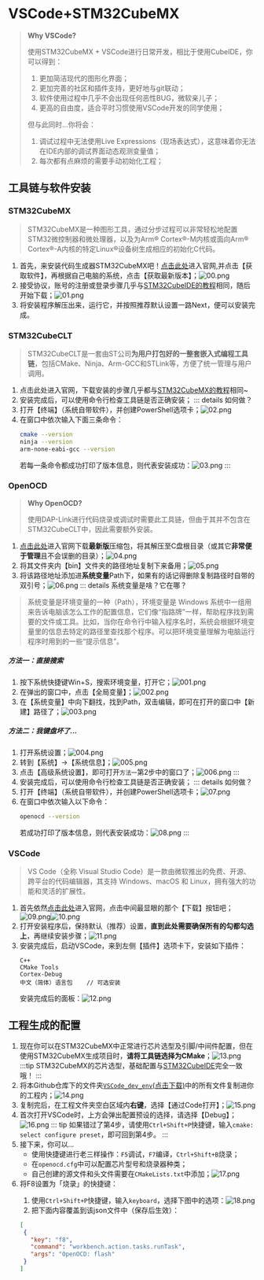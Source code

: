 # VSCode+STM32CubeMX
> **Why VSCode?**
> 
> 使用STM32CubeMX + VSCode进行日常开发，相比于使用CubeIDE，你可以得到：
> 1. 更加简洁现代的图形化界面；
> 2. 更加完善的社区和插件支持，更好地与git联动；
> 3. 软件使用过程中几乎不会出现任何恶性BUG，微软亲儿子；
> 4. 更高的自由度，适合平时习惯使用VSCode开发的同学使用；
> 
> 但与此同时...你将会：
> 1. 调试过程中无法使用Live Expressions（现场表达式），这意味着你无法在IDE内部的调试界面动态观测变量值；
> 2. 每次都有点麻烦的需要手动初始化工程；

## 工具链与软件安装

### STM32CubeMX

> STM32CubeMX是一种图形工具，通过分步过程可以非常轻松地配置STM32微控制器和微处理器，以及为Arm® Cortex®-M内核或面向Arm® Cortex®-A内核的特定Linux®设备树生成相应的初始化C代码。

1. 首先，来安装代码生成器STM32CubeMX吧！[点击此处](https://www.st.com.cn/zh/development-tools/stm32cubemx.html)进入官网,并点击【获取软件】，再根据自己电脑的系统，点击【获取最新版本】；![00.png](../../../images/IDE/VSCode/00.png)
2. 接受协议，账号的注册或登录步骤几乎与[STM32CubeIDE的教程](/教程/正文/IDE/STM32CubeIDE.md)相同，随后开始下载；![01.png](../../../images/IDE/VSCode/01.png)
3. 将安装程序解压出来，运行它，并按照推荐默认设置一路Next，便可以安装完成。

### STM32CubeCLT

> STM32CubeCLT是一套由ST公司**为用户打包好的一整套嵌入式编程工具链**，包括CMake、Ninja、Arm-GCC和STLink等，方便了统一管理与用户调用。

1. 点击此处进入官网，下载安装的步骤几乎都与[STM32CubeMX的教程](/教程/正文/IDE/VSCode#stm32cubemx)相同~
2. 安装完成后，可以使用命令行检查工具链是否正确安装；
::: details 如何做？
1. 打开【终端】（系统自带软件），并创建PowerShell选项卡；![02.png](../../../images/IDE/VSCode/02.png)
2. 在窗口中依次输入下面三条命令：
    ```sh
    cmake --version
    ninja --version
    arm-none-eabi-gcc --version
    ```
    若每一条命令都成功打印了版本信息，则代表安装成功：![03.png](../../../images/IDE/VSCode/03.png)
:::

### OpenOCD

> **Why OpenOCD?**
> 
> 使用DAP-Link进行代码烧录或调试时需要此工具链，但由于其并不包含在STM32CubeCLT中，因此需要额外安装。

1. [点击此处](https://gnutoolchains.com/arm-eabi/openocd/)进入官网下载**最新版**压缩包，将其解压至C盘根目录（或其它**非常便于管理**且不会误删的目录）；![04.png](../../../images/IDE/VSCode/04.png)
2. 将其文件夹内【bin】文件夹的路径地址复制下来备用；![05.png](../../../images/IDE/VSCode/05.png)
3. 将该路径地址添加进**系统变量**Path下，如果有的话记得删除复制路径时自带的双引号；![06.png](../../../images/IDE/VSCode/06.png)
::: details 系统变量是啥？它在哪？

> 系统变量是环境变量的一种（Path），环境变量是 Windows 系统中一组用来告诉电脑该怎么工作的配置信息，它们像“指路牌”一样，帮助程序找到需要的文件或工具。比如，当你在命令行中输入程序名时，系统会根据环境变量里的信息去特定的路径里查找那个程序。可以把环境变量理解为电脑运行程序时用到的一些“提示信息”。

##### 方法一：直接搜索

1. 按下系统快捷键Win+S，搜索环境变量，打开它；![001.png](../../../images/IDE/VSCode/001.png)
2. 在弹出的窗口中，点击【全局变量】；![002.png](../../../images/IDE/VSCode/002.png)
3. 在【系统变量】中向下翻找，找到Path，双击编辑，即可在打开的窗口中【新建】路径了；![003.png](../../../images/IDE/VSCode/003.png)

##### 方法二：我键盘坏了...

1. 打开系统设置；![004.png](../../../images/IDE/VSCode/004.png)
2. 转到【系统】→【系统信息】；![005.png](../../../images/IDE/VSCode/005.png)
3. 点击【高级系统设置】，即可打开`方法一`第2步中的窗口了；![006.png](../../../images/IDE/VSCode/006.png)
:::
4. 安装完成后，可以使用命令行检查工具链是否正确安装；
::: details 如何做？
1. 打开【终端】（系统自带软件），并创建PowerShell选项卡；![07.png](../../../images/IDE/VSCode/07.png)
2. 在窗口中依次输入以下命令：
    ```sh
    openocd --version
    ```
   若成功打印了版本信息，则代表安装成功：![08.png](../../../images/IDE/VSCode/08.png)
:::

### VSCode

> VS Code（全称 Visual Studio Code）是一款由微软推出的免费、开源、跨平台的代码编辑器，其支持 Windows、macOS 和 Linux，拥有强大的功能和灵活的扩展性。

1. 首先依然[点击此处](https://code.visualstudio.com/)进入官网，点击中间最显眼的那个【下载】按钮吧；![09.png](../../../images/IDE/VSCode/09.png)![10.png](../../../images/IDE/VSCode/10.png)
2. 打开安装程序后，保持默认（推荐）设置，**直到此处需要确保所有的勾都勾选上**，再继续安装步骤；![11.png](../../../images/IDE/VSCode/11.png)
3. 安装完成后，启动VSCode，来到左侧【插件】选项卡下，安装如下插件：
   ```
   C++
   CMake Tools
   Cortex-Debug
   中文（简体）语言包    // 可选安装
   ```
   安装完成后的面板：![12.png](../../../images/IDE/VSCode/12.png)

## 工程生成的配置

1. 现在你可以在STM32CubeMX中正常进行芯片选型及引脚/中间件配置，但在使用STM32CubeMX生成项目时，**请将工具链选择为CMake**；![13.png](../../../images/IDE/VSCode/13.png)
:::tip
STM32CubeMX的芯片选型，基础配置与[STM32CubeIDE](/教程/正文/IDE/STM32CubeIDE#项目基本配置)完全一致哦！
:::
2. 将本Github仓库下的文件夹[`VSCode_dev_env`(点击下载)](https://github.com/SUT-DTS/SUT-DTS.github.io/releases/download/Ver.CH1.10-B/VSCode_dev_env.zip)中的所有文件复制进你的工程内；![14.png](../../../images/IDE/VSCode/14.png)
3. 复制完后，在工程文件夹空白区域内**右键**，选择【通过Code打开】；![15.png](../../../images/IDE/VSCode/15.png)
4. 首次打开VSCode时，上方会弹出配置预设的选择，请选择【Debug】；![16.png](../../../images/IDE/VSCode/16.png)
::: tip
如果错过了第4步，请使用`Ctrl+Shift+P`快捷键，输入`cmake: select configure preset`，即可回到第4步。
:::
5. 接下来，你可以...
   - 使用快捷键进行老三样操作：`F5`调试，`F7`编译，`Ctrl+Shift+B`烧录；
   - 在`openocd.cfg`中可以配置芯片型号和烧录器种类；
   - 自己创建的源文件和头文件需要在`CMakeLists.txt`中添加；![17.png](../../../images/IDE/VSCode/17.png)
6. <Badge type="warning" text="可选步骤" />将F8设置为「烧录」的快捷键：
   1. 使用`Ctrl+Shift+P`快捷键，输入`keyboard`，选择下图中的选项：![18.png](../../../images/IDE/VSCode/18.png)
   2. 把下面内容覆盖到该json文件中（保存后生效）：
   ```json
   [
    {
      "key": "f8",
      "command": "workbench.action.tasks.runTask",
      "args": "OpenOCD: flash"
    }
   ]
   ```
